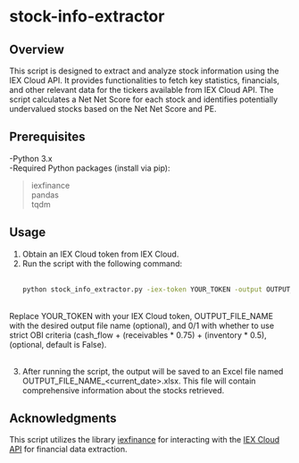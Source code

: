 # stock-info-extractor

## Overview
This script is designed to extract and analyze stock information using the IEX Cloud API. It provides functionalities to fetch key statistics, financials, and other relevant data for the tickers available from IEX Cloud API. The script calculates a Net Net Score for each stock and identifies potentially undervalued stocks based on the Net Net Score and PE.

## Prerequisites
-Python 3.x <br />
-Required Python packages (install via pip): <br />
> iexfinance <br />
> pandas <br />
> tqdm <br />

## Usage
1. Obtain an IEX Cloud token from IEX Cloud.
2. Run the script with the following command: <br /><br />
   ```bash
   python stock_info_extractor.py -iex-token YOUR_TOKEN -output OUTPUT_FILE_NAME -OBI-strict 0/1
<br />
 Replace YOUR_TOKEN with your IEX Cloud token, OUTPUT_FILE_NAME with the desired output file name (optional), 
 and 0/1 with whether to use strict OBI criteria (cash_flow + (receivables * 0.75) + (inventory * 0.5), (optional, default is     False).<br /><br />

3. After running the script, the output will be saved to an Excel file named OUTPUT_FILE_NAME_<current_date>.xlsx. This file will contain comprehensive information about the stocks retrieved.


## Acknowledgments
This script utilizes the library [iexfinance](https://github.com/addisonlynch/iexfinance?tab=readme-ov-file) for interacting with the [IEX Cloud API](https://iexcloud.io/) for financial data extraction.




  

